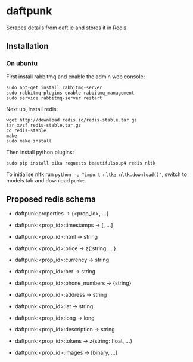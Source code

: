 # daftpunk

Scrapes details from daft.ie and stores it in Redis.

## Installation

### On ubuntu

First install rabbitmq and enable the admin web console:

```
sudo apt-get install rabbitmq-server
sudo rabbitmq-plugins enable rabbitmq_management
sudo service rabbitmq-server restart
```

Next up, install redis:
```
wget http://download.redis.io/redis-stable.tar.gz
tar xvzf redis-stable.tar.gz
cd redis-stable
make
sudo make install
```

Then install python plugins:
```
sudo pip install pika requests beautifulsoup4 redis nltk
```

To initialise nltk run `python -c "import nltk; nltk.download()"`, switch to models tab and download `punkt`.

## Proposed redis schema

* daftpunk:properties -> {<prop_id>, ...}
* daftpunk:<prop_id>:timestamps -> [<timestamp>, ...]
* daftpunk:<prop_id>:html -> string

* daftpunk:<prop_id>:price -> z{<timestamp>:string, ...}
* daftpunk:<prop_id>:currency -> string
* daftpunk:<prop_id>:ber -> string
* daftpunk:<prop_id>:phone_numbers -> {string}
* daftpunk:<prop_id>:address -> string
* daftpunk:<prop_id>:lat -> string
* daftpunk:<prop_id>:long -> long
* daftpunk:<prop_id>:description -> string
* daftpunk:<prop_id>:tokens -> z{string: float, ...}
* daftpunk:<prop_id>:images -> [binary, ...]
